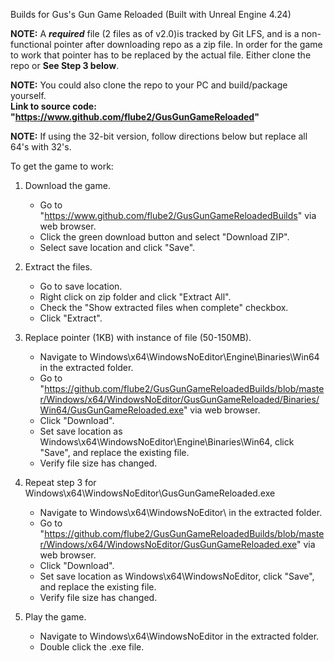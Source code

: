 Builds for Gus's Gun Game Reloaded (Built with Unreal Engine 4.24)

**NOTE:** A ***required*** file (2 files as of v2.0)is tracked by Git LFS, and is a non-functional pointer after downloading repo as a zip file.
In order for the game to work that pointer has to be replaced by the actual file. Either clone the repo or **See Step 3 below**.

**NOTE:** You could also clone the repo to your PC and build/package yourself.  
**Link to source code: "https://www.github.com/flube2/GusGunGameReloaded"**

**NOTE:** If using the 32-bit version, follow directions below but replace all 64's with 32's.


To get the game to work:

1. Download the game.
	- Go to "https://www.github.com/flube2/GusGunGameReloadedBuilds" via web browser.
	- Click the green download button and select "Download ZIP".
	- Select save location and click "Save".

2. Extract the files.
	- Go to save location.
	- Right click on zip folder and click "Extract All".
	- Check the "Show extracted files when complete" checkbox.
	- Click "Extract".

3. Replace pointer (1KB) with instance of file (50-150MB).
	- Navigate to Windows\x64\WindowsNoEditor\Engine\Binaries\Win64 in the extracted folder.
	- Go to "https://github.com/flube2/GusGunGameReloadedBuilds/blob/master/Windows/x64/WindowsNoEditor/GusGunGameReloaded/Binaries/Win64/GusGunGameReloaded.exe" via web browser.
	- Click "Download".
	- Set save location as Windows\x64\WindowsNoEditor\Engine\Binaries\Win64, click "Save", and replace the existing file.
	- Verify file size has changed.
	
4. Repeat step 3 for Windows\x64\WindowsNoEditor\GusGunGameReloaded.exe
	- Navigate to Windows\x64\WindowsNoEditor\ in the extracted folder.
	- Go to "https://github.com/flube2/GusGunGameReloadedBuilds/blob/master/Windows/x64/WindowsNoEditor/GusGunGameReloaded.exe" via web browser.
	- Click "Download".
	- Set save location as Windows\x64\WindowsNoEditor, click "Save", and replace the existing file.
	- Verify file size has changed.

5. Play the game.
	- Navigate to Windows\x64\WindowsNoEditor in the extracted folder.
	- Double click the .exe file.

	
